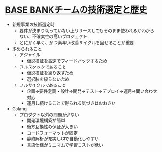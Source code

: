# [BASE BANKチームの技術選定と歴史](https://speakerdeck.com/budougumi0617/how-to-decide-technology-selection-for-startup)

- 新規事業の技術選定時
  - 要件が決まり切っていない上リリースしてもそのまま使われるかわからない、不確実性の高いプロジェクト
  - とにかく早く、かつ素早い改善サイクルを回せることが重要
- 求められること
  - アジャイル
    - 仮説検証を高速でフィードバックするため
  - フルスタックであること
    - 仮説検証を繰り返すため
    - 選択肢を絞らないため
  - フルサイクルであること
    - 企画→要件定義・設計→開発→テスト→デプロイ→運用→問い合わせ対応
    - 運用し続けることで得られる気づきはおおきい
- Golang
  - プロダクト以外の問題が少ない
    - 開発環境構築が簡単
    - 後方互換性の保証が大きい
    - コードフォーマットが固定
    - 静的解析が充実しCIで自動化しやすい
    - 言語仕様がミニマムで学習コストが低い